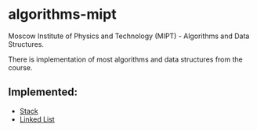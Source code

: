 # algorithms-mipt

Moscow Institute of Physics and Technology (MIPT) - Algorithms and Data Structures.

There is implementation of most algorithms and data structures from the course.

## Implemented:
- [Stack](/stack/stack.go)
- [Linked List](/list/list.go)
